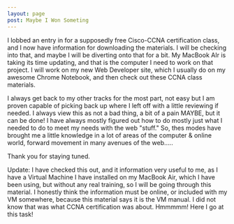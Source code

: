 ```yaml
---
layout: page
post: Maybe I Won Someting
---
```


I lobbed an entry in for a supposedly free Cisco-CCNA certification class, and I now have information for downloading the materials.
I will be checking into that, and maybe I will be diverting onto that for a bit. My MacBook AIr is taking its time updating, and that
is the computer I need to work on that project. I will work on my new Web Developer site, which I usually do on my awesome Chrome Notebook, 
and then check out these CCNA class materials.

I always get back to my other tracks for the most part, not easy but I am proven capable of picking back up where I left off with a 
little reviewing if needed. I always view this as not a bad thing, a bit of a pain MAYBE, but it can be done! I have always mostly
figured out how to do mostly just what I needed to do to meet my needs with the web "stuff." So, thes modes have brought me a little knowledge in a lot of areas of the computer & online world, forward movement in many avenues of the web.....

Thank you for staying tuned.

Update: I have checked this out, and it information very useful to me, as I have a Virtual Machine I have installed on my MacBook Air, which I have been using, but without any real training, so I will be going through this material. I honestly think the information must be online, or included with my VM somewhere, because this material says it is the VM manual. I did not know that
was what CCNA certification was about. Hmmmmm! Here I go at this task!
